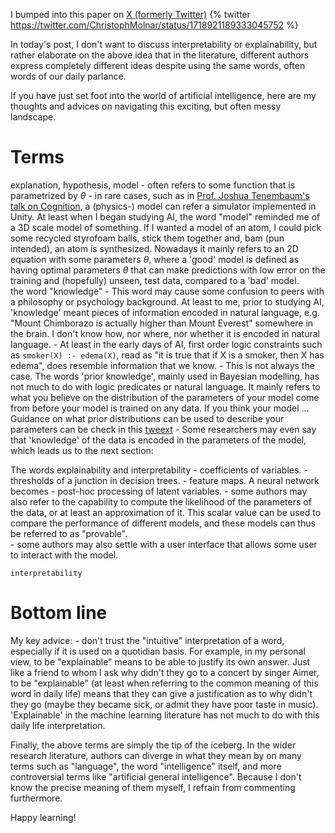 <!-- A bird can be denote as "pájaro" in Spanish, "鸟(niǎo) in Chinese,  -->

I bumped into this paper on [X (formerly Twitter)](https://twitter.com/ChristophMolnar)
{% twitter https://twitter.com/ChristophMolnar/status/1718921189333045752 %}

In today's post, I don't want to discuss interpretability or explainability, but rather elaborate on the above idea that in the literature, different authors express completely different ideas despite using the same words, often words of our daily parlance. 

If you have just set foot into the world of artificial intelligence, here are my thoughts and advices on navigating this exciting, but often messy landscape. 

# Terms
explanation, hypothesis, model
    - often refers to some function that is parametrized by $\theta$
    - in rare cases, such as in [Prof. Joshua Tenembaum's talk on Cognition](https://www.youtube.com/watch?v=NsID1iM8gRw), a (physics-) model can refer a simulator implemented in Unity. At least when I began studying AI, the word "model" reminded me of a 3D scale model of something. If I wanted a model of an atom, I could pick some recycled styrofoam balls, stick them together and, bam (pun intended), an atom is synthesized. Nowadays it mainly refers to an 2D equation with some parameters $\theta$, where a 'good' model is defined as having optimal parameters $\theta$ that can make predictions with low error on the training and (hopefully) unseen, test data, compared to a 'bad' model.    
the word "knowledge" 
    - This word may cause some confusion to peers with a philosophy or psychology background. At least to me, prior to studying AI, 'knowledge' meant pieces of information encoded in natural language, e.g. "Mount Chimborazo is actually higher than Mount Everest" somewhere in the brain. I don't know how, nor where, nor whether it is encoded in natural language. 
    - At least in the early days of AI, first order logic constraints such as `smoker(X) :- edema(X)`, read as "it is true that if X is a smoker, then X has edema", does resemble information that we know. 
    - This is not always the case. The words 'prior knowledge', mainly used in Bayesian modelling, has not much to do with logic predicates or natural language. It mainly refers to what you believe on the distribution of the parameters of your model come from before your model is trained on any data. If you think your model ... Guidance on what prior distributions can be used to describe your parameters can be check in this [tweext](https://twitter.com/bindureddy/status/1708664380987220427) 
    - Some researchers may even say that 'knowledge' of the data is encoded in the parameters of the model, which leads us to the next section:
    
The words explainability and interpretability
    - coefficients of variables. 
    - thresholds of a junction in decision trees. 
    - feature maps. A neural network becomes 
    - post-hoc processing of latent variables. 
    - some authors may also refer to the capability to compute the likelihood of the parameters of the data, or at least an approximation of it. This scalar value can be used to compare the performance of different models, and these models can thus be referred to as "provable".  
    - some authors may also settle with a user interface that allows some user to interact with the model. 

    interpretability

# Bottom line

My key advice:
    - don't trust the "intuitive" interpretation of a word, especially if it is used on a quotidian basis. For example, in my personal view, to be "explainable" means to be able to justify its own answer. Just like a friend to whom I ask why didn't they go to a concert by singer Aimer, to be "explainable" (at least when referring to the common meaning of this word in daily life) means that they can give a justification as to why didn't they go (maybe they became sick, or admit they have poor taste in music). 'Explainable' in the machine learning literature has not much to do with this daily life interpretation. 

Finally, the above terms are simply the tip of the iceberg. In the wider research literature, authors can diverge in what they mean by on many terms such as "language", the word "intelligence" itself, and more controversial terms like "artificial general intelligence". Because I don't know the precise meaning of them myself, I refrain from commenting furthermore. 

Happy learning!


